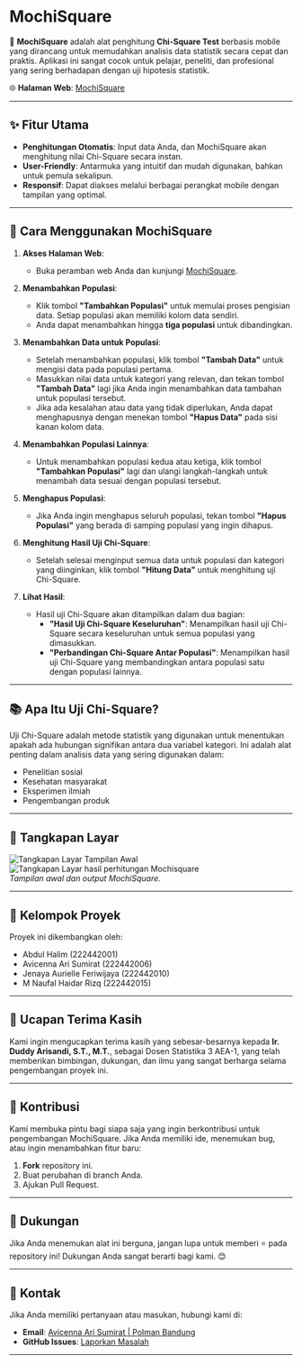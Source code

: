 # MochiSquare

🎲 **MochiSquare** adalah alat penghitung **Chi-Square Test** berbasis mobile yang dirancang untuk memudahkan analisis data statistik secara cepat dan praktis. Aplikasi ini sangat cocok untuk pelajar, peneliti, dan profesional yang sering berhadapan dengan uji hipotesis statistik.

🌐 **Halaman Web**: [MochiSquare](https://avicennarl.github.io/mochisquares/)

---

## ✨ Fitur Utama
- **Penghitungan Otomatis**: Input data Anda, dan MochiSquare akan menghitung nilai Chi-Square secara instan.
- **User-Friendly**: Antarmuka yang intuitif dan mudah digunakan, bahkan untuk pemula sekalipun.
- **Responsif**: Dapat diakses melalui berbagai perangkat mobile dengan tampilan yang optimal.

---

## 🚀 Cara Menggunakan MochiSquare

1. **Akses Halaman Web**:
   - Buka peramban web Anda dan kunjungi [MochiSquare](https://avicennarl.github.io/mochisquares/).

2. **Menambahkan Populasi**:
   - Klik tombol **"Tambahkan Populasi"** untuk memulai proses pengisian data. Setiap populasi akan memiliki kolom data sendiri.
   - Anda dapat menambahkan hingga **tiga populasi** untuk dibandingkan.

3. **Menambahkan Data untuk Populasi**:
   - Setelah menambahkan populasi, klik tombol **"Tambah Data"** untuk mengisi data pada populasi pertama.
   - Masukkan nilai data untuk kategori yang relevan, dan tekan tombol **"Tambah Data"** lagi jika Anda ingin menambahkan data tambahan untuk populasi tersebut.
   - Jika ada kesalahan atau data yang tidak diperlukan, Anda dapat menghapusnya dengan menekan tombol **"Hapus Data"** pada sisi kanan kolom data.

4. **Menambahkan Populasi Lainnya**:
   - Untuk menambahkan populasi kedua atau ketiga, klik tombol **"Tambahkan Populasi"** lagi dan ulangi langkah-langkah untuk menambah data sesuai dengan populasi tersebut.

5. **Menghapus Populasi**:
   - Jika Anda ingin menghapus seluruh populasi, tekan tombol **"Hapus Populasi"** yang berada di samping populasi yang ingin dihapus.

6. **Menghitung Hasil Uji Chi-Square**:
   - Setelah selesai menginput semua data untuk populasi dan kategori yang diinginkan, klik tombol **"Hitung Data"** untuk menghitung uji Chi-Square.

7. **Lihat Hasil**:
   - Hasil uji Chi-Square akan ditampilkan dalam dua bagian:
     - **"Hasil Uji Chi-Square Keseluruhan"**: Menampilkan hasil uji Chi-Square secara keseluruhan untuk semua populasi yang dimasukkan.
     - **"Perbandingan Chi-Square Antar Populasi"**: Menampilkan hasil uji Chi-Square yang membandingkan antara populasi satu dengan populasi lainnya.

---

## 📚 Apa Itu Uji Chi-Square?
Uji Chi-Square adalah metode statistik yang digunakan untuk menentukan apakah ada hubungan signifikan antara dua variabel kategori. Ini adalah alat penting dalam analisis data yang sering digunakan dalam:
- Penelitian sosial
- Kesehatan masyarakat
- Eksperimen ilmiah
- Pengembangan produk

---

## 📸 Tangkapan Layar
![Tangkapan Layar Tampilan Awal](img/6213246797774700842.jpg) 
![Tangkapan Layar hasil perhitungan Mochisquare](/img/6213246797774700841.jpg)
<br />
_Tampilan awal dan output MochiSquare._

---

## 👥 Kelompok Proyek
Proyek ini dikembangkan oleh:
- Abdul Halim (222442001)
- Avicenna Ari Sumirat (222442006)
- Jenaya Aurielle Feriwijaya (222442010)
- M Naufal Haidar Rizq (222442015)

---

## 🙏 Ucapan Terima Kasih
Kami ingin mengucapkan terima kasih yang sebesar-besarnya kepada **Ir. Duddy Arisandi, S.T., M.T.**, sebagai Dosen Statistika 3 AEA-1, yang telah memberikan bimbingan, dukungan, dan ilmu yang sangat berharga selama pengembangan proyek ini.

---

## 🤝 Kontribusi
Kami membuka pintu bagi siapa saja yang ingin berkontribusi untuk pengembangan MochiSquare. Jika Anda memiliki ide, menemukan bug, atau ingin menambahkan fitur baru:
1. **Fork** repository ini.
2. Buat perubahan di branch Anda.
3. Ajukan Pull Request.

---

## 🌟 Dukungan
Jika Anda menemukan alat ini berguna, jangan lupa untuk memberi ⭐ pada repository ini! Dukungan Anda sangat berarti bagi kami. 😊

---

## 📧 Kontak
Jika Anda memiliki pertanyaan atau masukan, hubungi kami di:
- **Email**: [Avicenna Ari Sumirat | Polman Bandung](mailto:222442006@mhs.polman-bandung.com)
- **GitHub Issues**: [Laporkan Masalah](https://github.com/avicennarl/mochisquares/issues)

---
